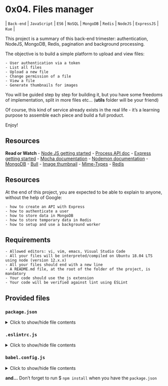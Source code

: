# 0x04. Files manager
| `Back-end` | `JavaScript` | `ES6` | `NoSQL` | `MongoDB` | `Redis` | `NodeJS` | `ExpressJS` | `Kue` |

This project is a summary of this back-end trimester: authentication, NodeJS, MongoDB, Redis, pagination and background processing.

The objective is to build a simple platform to upload and view files:

    - User authentication via a token
    - List all files
    - Upload a new file
    - Change permission of a file
    - View a file
    - Generate thumbnails for images
You will be guided step by step for building it, but you have some freedoms of implementation, split in more files etc… (**utils** folder will be your friend)

Of course, this kind of service already exists in the real life - it’s a learning purpose to assemble each piece and build a full product.

Enjoy!

## Resources

**Read or Watch**
    - [Node JS getting started](https://nodejs.org/en/learn/getting-started/introduction-to-nodejs)
    - [Process API doc](https://node.readthedocs.io/en/latest/api/process/)
    - [Express getting started](https://expressjs.com/en/starter/installing.html)
    - [Mocha documentation](https://mochajs.org/)
    - [Nodemon documentation](https://github.com/remy/nodemon#nodemon)
    - [MongoDB](https://github.com/mongodb/node-mongodb-native)
    - [Bull](https://github.com/OptimalBits/bull)
    - [Image thumbnail](https://www.npmjs.com/package/image-thumbnail)
    - [Mime-Types](https://www.npmjs.com/package/mime-types)
    - [Redis](https://github.com/redis/node-redis)

## Resources
At the end of this project, you are expected to be able to explain to anyone, without the help of Google:

    - how to create an API with Express
    - how to authenticate a user
    - how to store data in MongoDB
    - how to store temporary data in Redis
    - how to setup and use a background worker

## Requirements
    - Allowed editors: vi, vim, emacs, Visual Studio Code
    - All your files will be interpreted/compiled on Ubuntu 18.04 LTS using node (version 12.x.x)
    - All your files should end with a new line
    - A README.md file, at the root of the folder of the project, is mandatory
    - Your code should use the js extension
    - Your code will be verified against lint using ESLint

## Provided files
### `package.json`

<details>
<summary>Click to show/hide file contents</summary>

```
{
  "name": "files_manager",
  "version": "1.0.0",
  "description": "",
  "main": "index.js",
  "scripts": {
    "lint": "./node_modules/.bin/eslint",
    "check-lint": "lint [0-9]*.js",
    "start-server": "nodemon --exec babel-node --presets @babel/preset-env ./server.js",
    "start-worker": "nodemon --exec babel-node --presets @babel/preset-env ./worker.js",
    "dev": "nodemon --exec babel-node --presets @babel/preset-env",
    "test": "./node_modules/.bin/mocha --require @babel/register --exit" 
  },
  "author": "",
  "license": "ISC",
  "dependencies": {
    "bull": "^3.16.0",
    "chai-http": "^4.3.0",
    "express": "^4.17.1",
    "image-thumbnail": "^1.0.10",
    "mime-types": "^2.1.27",
    "mongodb": "^3.5.9",
    "redis": "^2.8.0",
    "sha1": "^1.1.1",
    "uuid": "^8.2.0"
  },
  "devDependencies": {
    "@babel/cli": "^7.8.0",
    "@babel/core": "^7.8.0",
    "@babel/node": "^7.8.0",
    "@babel/preset-env": "^7.8.2",
    "@babel/register": "^7.8.0",
    "chai": "^4.2.0",
    "chai-http": "^4.3.0",
    "mocha": "^6.2.2",
    "nodemon": "^2.0.2",
    "eslint": "^6.4.0",
    "eslint-config-airbnb-base": "^14.0.0",
    "eslint-plugin-import": "^2.18.2",
    "eslint-plugin-jest": "^22.17.0",
    "request": "^2.88.0",
    "sinon": "^7.5.0"
  }
}

```

</details>

### `.eslintrc.js`

<details>
<summary>Click to show/hide file contents</summary>

```
module.exports = {
    env: {
      browser: false,
      es6: true,
      jest: true,
    },
    extends: [
      'airbnb-base',
      'plugin:jest/all',
    ],
    globals: {
      Atomics: 'readonly',
      SharedArrayBuffer: 'readonly',
    },
    parserOptions: {
      ecmaVersion: 2018,
      sourceType: 'module',
    },
    plugins: ['jest'],
    rules: {
      'max-classes-per-file': 'off',
      'no-underscore-dangle': 'off',
      'no-console': 'off',
      'no-shadow': 'off',
      'no-restricted-syntax': [
        'error',
        'LabeledStatement',
        'WithStatement',
      ],
    },
    overrides:[
      {
        files: ['*.js'],
        excludedFiles: 'babel.config.js',
      }
    ]
};

```

</details>

### `babel.config.js`

<details>
<summary>Click to show/hide file contents</summary>

```
module.exports = {
    presets: [
      [
        '@babel/preset-env',
        {
          targets: {
            node: 'current',
          },
        },
      ],
    ],
};

```

</details>

**and…**
Don’t forget to run $ `npm install` when you have the `package.json`